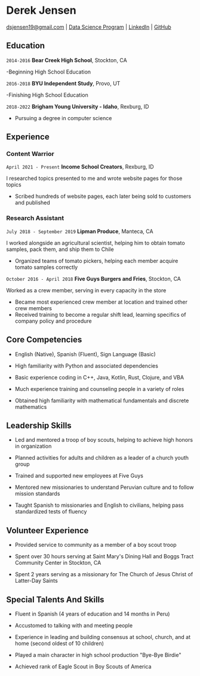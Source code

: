 # Derek Jensen


<div id="webaddress">
<a href="dsjensen19@gmail.com">dsjensen19@gmail.com</a>
| <a href="https://byuidatascience.github.io/development.html">Data Science Program</a>
| <a href="https://www.linkedin.com/in/derek-jensen-4b85561aa/">LinkedIn</a>
| <a href="https://github.com/dsjensen19">GitHub</a>
</div>


## Education

`2014-2016`
__Bear Creek High School__, Stockton, CA

-Beginning High School Education

`2016-2018`
__BYU Independent Study__, Provo, UT

-Finishing High School Education

`2018-2022`
__Brigham Young University - Idaho__, Rexburg, ID

- Pursuing a degree in computer science


## Experience

### Content Warrior

`April 2021 - Present`
__Income School Creators__, Rexburg, ID

I researched topics presented to me and wrote website pages for those topics
- Scribed hundreds of website pages, each later being sold to customers and published

### Research Assistant

`July 2018 - September 2019`
__Lipman Produce__, Manteca, CA

I worked alongside an agricultural scientist, helping him to obtain tomato samples, pack them, and ship them to Chile

- Organized teams of tomato pickers, helping each member acquire tomato samples correctly

`October 2016 - April 2018`
__Five Guys Burgers and Fries__, Stockton, CA

Worked as a crew member, serving in every capacity in the store
- Became most experienced crew member at location and trained other crew members
- Received training to become a regular shift lead, learning specifics of company policy and procedure


## Core Competencies

- English (Native), Spanish (Fluent), Sign Language (Basic)

- High familiarity with Python and associated dependencies

- Basic experience coding in C++, Java, Kotlin, Rust, Clojure, and VBA

- Much experience training and counseling people in a variety of roles

- Obtained high familiarity with mathematical fundamentals and discrete mathematics

## Leadership Skills

- Led and mentored a troop of boy scouts, helping to achieve high honors in organization

- Planned activities for adults and children as a leader of a church youth group

- Trained and supported new employees at Five Guys

- Mentored new missionaries to understand Peruvian culture and to follow mission standards

- Taught Spanish to missionaries and English to civilians, helping pass standardized tests of fluency

## Volunteer Experience

- Provided service to community as a member of a boy scout troop

- Spent over 30 hours serving at Saint Mary's Dining Hall and Boggs Tract Community Center in Stockton, CA

- Spent 2 years serving as a missionary for The Church of Jesus Christ of Latter-Day Saints

## Special Talents And Skills

- Fluent in Spanish (4 years of education and 14 months in Peru)

- Accustomed to talking with and meeting people

- Experience in leading and building consensus at school, church, and at home (second oldest of 10 children)

- Played a main character in high school production "Bye-Bye Birdie"

- Achieved rank of Eagle Scout in Boy Scouts of America




